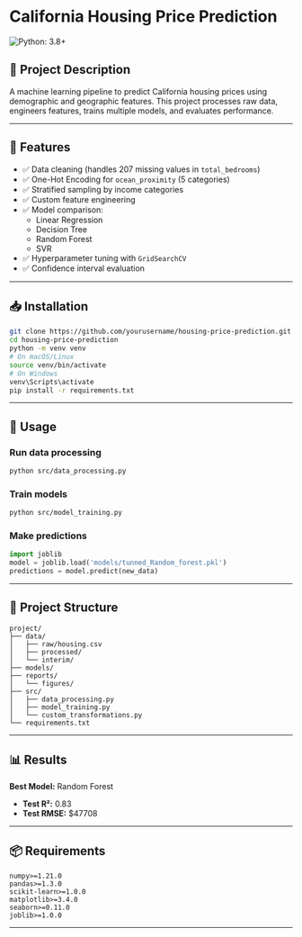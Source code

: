 # California Housing Price Prediction  
![Python: 3.8+](https://img.shields.io/badge/Python-3.8+-blue.svg)

## 📌 Project Description
A machine learning pipeline to predict California housing prices using demographic and geographic features. This project processes raw data, engineers features, trains multiple models, and evaluates performance.

---

## 🔧 Features
- ✅ Data cleaning (handles 207 missing values in `total_bedrooms`)
- ✅ One-Hot Encoding for `ocean_proximity` (5 categories)
- ✅ Stratified sampling by income categories
- ✅ Custom feature engineering
- ✅ Model comparison: 
  - Linear Regression  
  - Decision Tree  
  - Random Forest  
  - SVR
- ✅ Hyperparameter tuning with `GridSearchCV`
- ✅ Confidence interval evaluation

---

## 📥 Installation

```bash
git clone https://github.com/yourusername/housing-price-prediction.git
cd housing-price-prediction
python -m venv venv
# On macOS/Linux
source venv/bin/activate
# On Windows
venv\Scripts\activate
pip install -r requirements.txt
```

---

## 🚀 Usage

### Run data processing
```bash
python src/data_processing.py
```

### Train models
```bash
python src/model_training.py
```

### Make predictions
```python
import joblib
model = joblib.load('models/tunned_Random_forest.pkl')
predictions = model.predict(new_data)
```

---

## 📁 Project Structure
```
project/
├── data/
│   ├── raw/housing.csv
│   ├── processed/
│   └── interim/
├── models/
├── reports/
│   └── figures/
├── src/
│   ├── data_processing.py
│   ├── model_training.py
│   └── custom_transformations.py
└── requirements.txt
```

---

## 📊 Results

**Best Model:** Random Forest  
- **Test R²:** 0.83
- **Test RMSE:** \$47708  
---



## 📦 Requirements

```
numpy>=1.21.0  
pandas>=1.3.0  
scikit-learn>=1.0.0  
matplotlib>=3.4.0  
seaborn>=0.11.0  
joblib>=1.0.0
```

---
